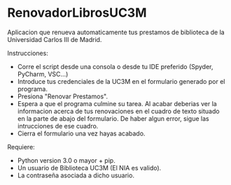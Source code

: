 # RenovadorLibrosUC3M
Aplicacion que renueva automaticamente tus prestamos de biblioteca de la Universidad Carlos III de Madrid.

Instrucciones:
- Corre el script desde una consola o desde tu IDE preferido (Spyder, PyCharm, VSC...)
- Introduce tus credenciales de la UC3M en el formulario generado por el programa. 
- Presiona "Renovar Prestamos".
- Espera a que el programa culmine su tarea. Al acabar deberias ver la informacion acerca de tus renovaciones en el cuadro de texto
situado en la parte de abajo del formulario. De haber algun error, sigue las intrucciones de ese cuadro. 
- Cierra el formulario una vez hayas acabado. 

Requiere: 
- Python version 3.0 o mayor + pip.
- Un usuario de Biblioteca UC3M (El NIA es valido).
- La contraseña asociada a dicho usuario. 
